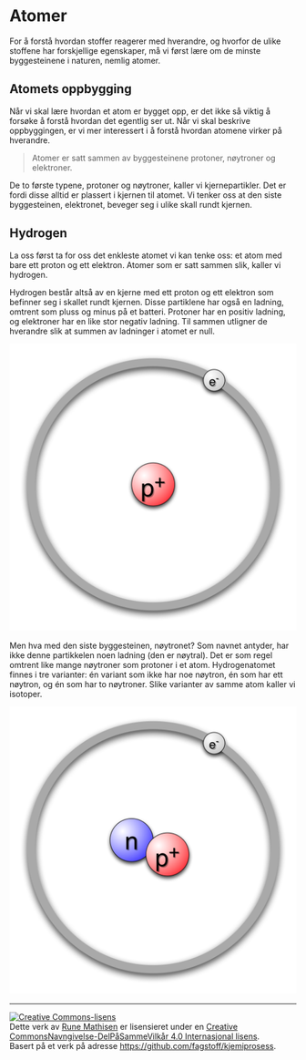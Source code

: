 Atomer
======

For å forstå hvordan stoffer reagerer med hverandre, og hvorfor de ulike stoffene har forskjellige egenskaper, må vi først lære om de minste byggesteinene i naturen, nemlig atomer.

Atomets oppbygging
------------------
Når vi skal lære hvordan et atom er bygget opp, er det ikke så viktig å forsøke å forstå hvordan det egentlig ser ut. Når vi skal beskrive oppbyggingen, er vi mer interessert i å forstå hvordan atomene virker på hverandre.

> Atomer er satt sammen av byggesteinene protoner, nøytroner og elektroner.

De to første typene, protoner og nøytroner, kaller vi kjernepartikler. Det er fordi disse alltid er plassert i kjernen til atomet. Vi tenker oss at den siste byggesteinen, elektronet, beveger seg i ulike skall rundt kjernen.

Hydrogen
--------
La oss først ta for oss det enkleste atomet vi kan tenke oss: et atom med bare ett proton og ett elektron. Atomer som er satt sammen slik, kaller vi hydrogen.

Hydrogen består altså av en kjerne med ett proton og ett elektron som befinner seg i skallet rundt kjernen. Disse partiklene har også en ladning, omtrent som pluss og minus på et batteri. Protoner har en positiv ladning, og elektroner har en like stor negativ ladning. Til sammen utligner de hverandre slik at summen av ladninger i atomet er null.

![Enkel hydrogenmodell](figurer/hydrogen-modell.png?width=200px)

Men hva med den siste byggesteinen, nøytronet? Som navnet antyder, har ikke denne partikkelen noen ladning (den er nøytral). Det er som regel omtrent like mange nøytroner som protoner i et atom. Hydrogenatomet finnes i tre varianter: én variant som ikke har noe nøytron, én som har ett nøytron, og én som har to nøytroner. Slike varianter av samme atom kaller vi isotoper.

![Enkel deuteriummodell. Deuterium er et isotop av hydrogen.](figurer/deuterium-modell.png?width=200px)

---

<a rel="license" href="http://creativecommons.org/licenses/by-sa/4.0/"><img alt="Creative Commons-lisens" style="border-width:0" src="https://i.creativecommons.org/l/by-sa/4.0/88x31.png" /></a><br />Dette verk av <a xmlns:cc="http://creativecommons.org/ns#" href="http://runemathisen.com/" property="cc:attributionName" rel="cc:attributionURL">Rune Mathisen</a> er lisensieret under en <a rel="license" href="http://creativecommons.org/licenses/by-sa/4.0/">Creative CommonsNavngivelse-DelPåSammeVilkår 4.0 Internasjonal lisens</a>.<br />Basert på et verk på adresse <a xmlns:dct="http://purl.org/dc/terms/" href="https://github.com/fagstoff/kjemiprosess" rel="dct:source">https://github.com/fagstoff/kjemiprosess</a>.